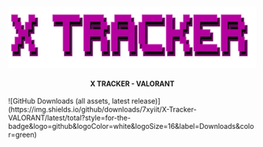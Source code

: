 <p align="center">
    <a href="https://github.com/7xyiit/X-Tracker-VALORANT/">
        <img src="assets/header.png" alt="Logo" width="533" height="125">
    </a>
<h4 align="center"> X TRACKER - VALORANT</h4>
![GitHub Downloads (all assets, latest release)](https://img.shields.io/github/downloads/7xyiit/X-Tracker-VALORANT/latest/total?style=for-the-badge&logo=github&logoColor=white&logoSize=16&label=Downloads&color=green)
